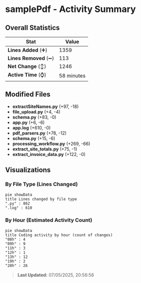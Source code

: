 # samplePdf - Activity Summary 

## Overall Statistics

| Stat                   | Value                                                             |
| ---------------------- | ----------------------------------------------------------------- |
| **Lines Added** (➕)   | 1359                                          |
| **Lines Removed** (➖) | 113                                        |
| **Net Change** (↕)    | 1246                |
| **Active Time** (⌚)   | 58 minutes |


## Modified Files
- **extractSiteNames.py** (+97, -18)
- **file_upload.py** (+4, -4)
- **schema.py** (+83, -0)
- **app.py** (+6, -6)
- **app.log** (+610, -0)
- **pdf_parsers.py** (+78, -12)
- **schema.py** (+15, -6)
- **processing_workflow.py** (+269, -66)
- **extract_site_totals.py** (+75, -1)
- **extract_invoice_data.py** (+122, -0)

## Visualizations

### By File Type (Lines Changed)

```mermaid
pie showData
title Lines changed by file type
".py" : 862
".log" : 610
```

### By Hour (Estimated Activity Count)

```mermaid
pie showData
title Coding activity by hour (count of changes)
"08h" : 4
"09h" : 9
"11h" : 3
"12h" : 1
"13h" : 12
"19h" : 2
"20h" : 26
```


> **Last Updated:** 07/05/2025, 20:56:56